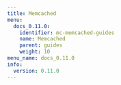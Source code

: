 ```yaml
---
title: Memcached
menu:
  docs_0.11.0:
    identifier: mc-memcached-guides
    name: Memcached
    parent: guides
    weight: 10
menu_name: docs_0.11.0
info:
  version: 0.11.0
---
```


